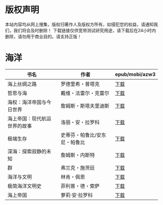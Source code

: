 # 版权声明

本站内容均从网上搜集，版权归著作人及版权方所有，如侵犯您的权益，请通知我们，我们将会及时删除！ 下载链接仅供宽带测试研究用途，请下载后在24小时内删除，请勿用于商业目的。请支持正版！

# 海洋

| 书名 | 作者 | epub/mobi/azw3 |
| --- | --- | --- |
| 海上丝绸之路 | 罗德里希・普塔克 | [下载](https://url89.ctfile.com/f/31084289-1357002505-7e6ed9?p=8866) |
| 哲思与海 | 戴维・法雷尔・克雷尔 | [下载](https://url89.ctfile.com/f/31084289-1357002301-f41798?p=8866) |
| 海权：海洋帝国与今日世界 | 詹姆斯・斯塔夫里迪斯 | [下载](https://url89.ctfile.com/f/31084289-1356997723-fe76ef?p=8866) |
| 海上帝国：现代航运世界的故事 | 洛丽・安・拉罗科 | [下载](https://url89.ctfile.com/f/31084289-1356995551-55cc18?p=8866) |
| 极端生存 | 史蒂芬・帕鲁比/安东尼・帕鲁比 | [下载](https://url89.ctfile.com/f/31084289-1357045501-c5f1f7?p=8866) |
| 深海：探索寂静的未知 | 詹姆斯・内斯特 | [下载](https://url89.ctfile.com/f/31084289-1357029541-413573?p=8866) |
| 群 | 弗兰克・施茨廷 | [下载](https://url89.ctfile.com/f/31084289-1357025491-553cf5?p=8866) |
| 海洋与文明 | 林肯・佩恩 | [下载](https://url89.ctfile.com/f/31084289-1357024399-9d0ffc?p=8866) |
| 极简海洋文明史 | 菲利普・德・索萨 | [下载](https://url89.ctfile.com/f/31084289-1357010350-ec61b6?p=8866) |
| 海上帝国 | 萝莉·安·拉罗科 | [下载](https://url89.ctfile.com/f/31084289-1357006567-e71694?p=8866) |
